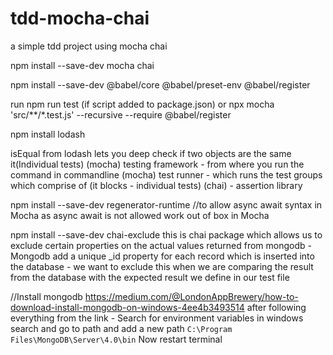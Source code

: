 # tdd-mocha-chai
a simple tdd project using mocha chai

npm install --save-dev mocha chai

npm install --save-dev @babel/core @babel/preset-env @babel/register

run
npm run test (if script added to package.json)
or
npx mocha 'src/**/*.test.js' --recursive --require @babel/register

npm install lodash

isEqual from lodash lets you deep check if two objects are the same
it(Individual tests)
(mocha) testing framework - from where you run the command in commandline
(mocha) test runner - which runs the test groups which comprise of (it blocks - individual tests)
(chai) - assertion library

npm install --save-dev regenerator-runtime
//to allow async await syntax in Mocha as async await is not allowed work out of box in Mocha


npm install --save-dev chai-exclude
this is chai package which allows us to exclude certain properties on the actual values returned from mongodb - Mongodb add a unique _id property for each record which is inserted into the database - we want to exclude this when we are comparing the result from the database with the expected result we define in our test file

//Install mongodb
https://medium.com/@LondonAppBrewery/how-to-download-install-mongodb-on-windows-4ee4b3493514
after following everything from the link - Search for environment variables in windows search and go to path and add a new path `C:\Program Files\MongoDB\Server\4.0\bin`
Now restart terminal